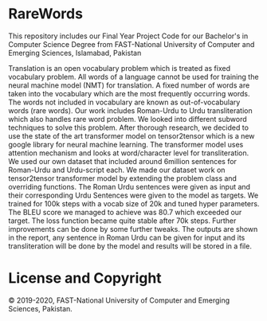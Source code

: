 # RareWords

This repository includes our Final Year Project Code for our Bachelor's in Computer Science Degree from FAST-National University of Computer and Emerging Sciences, Islamabad, Pakistan

Translation is an open vocabulary problem which is treated as fixed vocabulary problem. All words of a language cannot be used for training the neural machine model (NMT) for translation. A fixed number of words are taken into the vocabulary which are the most frequently occurring words. The words not included in vocabulary are known as out-of-vocabulary words (rare words). Our work includes Roman-Urdu to Urdu transliteration which also handles rare word problem. We looked into different subword techniques to solve this problem. After thorough research, we decided to use the state of the art transformer model on tensor2tensor which is a new google library for neural machine learning.
The transformer model uses attention mechanism and looks at word/character level for transliteration. We used our own dataset that included around 6million sentences for Roman-Urdu and Urdu-script each. We made our dataset work on tensor2tensor transformer model by extending the problem class and overriding functions. The Roman Urdu sentences were given as input and their corresponding Urdu Sentences were given to the model as targets. We trained for 100k steps with a vocab size of 20k and tuned hyper parameters. The BLEU score we managed to achieve was 80.7 which exceeded our target. The loss function became quite stable after 70k steps. Further improvements can be done by some further tweaks. The outputs are shown in the report, any sentence in Roman Urdu can be given for input and its transliteration will be done by the model and results will be stored in a file. 


# License and Copyright
:copyright: 2019-2020, FAST-National University of Computer and Emerging Sciences, Pakistan.
